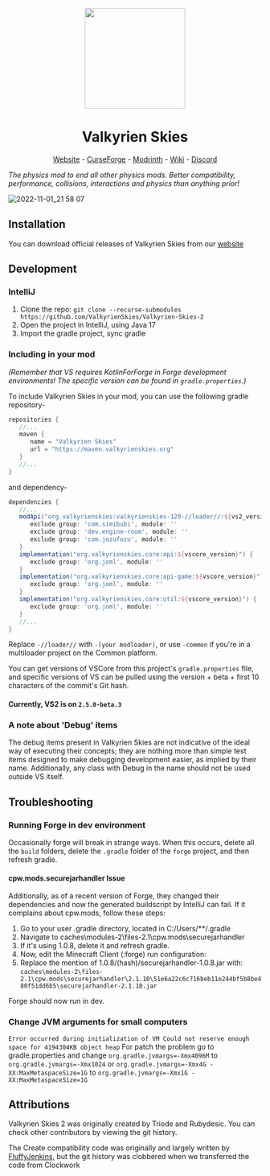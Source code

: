 

<p align="center">
<img src="vs_logo.png" width="200" height="200">
</p>
<h1 align="center">
Valkyrien Skies
</h1>
<p align="center">
<a href="https://www.valkyrienskies.org/">Website</a> - <a href="https://www.curseforge.com/minecraft/mc-mods/valkyrien-skies">CurseForge</a> - 
<a href="https://modrinth.com/mod/valkyrien-skies">Modrinth</a> - <a href="https://wiki.valkyrienskies.org/wiki/Main_Page">Wiki</a> - <a href="https://discord.gg/rG3QNDV">Discord</a>
</p>

*The physics mod to end all other physics mods. Better compatibility,
performance, collisions, interactions and physics than anything prior!*

![2022-11-01_21 58 07](https://user-images.githubusercontent.com/26909616/199406363-38e1d032-9c18-4aef-a74a-23f4b268e6ad.png)


## Installation

You can download official releases of Valkyrien Skies from our [website](https://www.valkyrienskies.org/download)

## Development

### IntelliJ

1. Clone the
   repo: `git clone --recurse-submodules https://github.com/ValkyrienSkies/Valkyrien-Skies-2`
2. Open the project in IntelliJ, using Java 17
3. Import the gradle project, sync gradle

### Including in your mod

*(Remember that VS requires KotlinForForge in Forge development environments! The specific version can be found in `gradle.properties`.)*

To include Valkyrien Skies in your mod, you can use the following gradle repository-

```groovy
repositories {
   //...
   maven {
      name = "Valkyrien Skies"
      url = "https://maven.valkyrienskies.org"
   }
   //...
}
```

and dependency-
```groovy
dependencies {
   //...
   modApi("org.valkyrienskies:valkyrienskies-120-//loader//:${vs2_version}") {
      exclude group: 'com.simibubi', module: ''
      exclude group: 'dev.engine-room', module: ''
      exclude group: 'com.jozufozu', module: ''
   }
   implementation("org.valkyrienskies.core:api:${vscore_version}") {
      exclude group: 'org.joml', module: ''
   }
   implementation("org.valkyrienskies.core:api-game:${vscore_version}") {
      exclude group: 'org.joml', module: ''
   }
   implementation("org.valkyrienskies.core:util:${vscore_version}") {
      exclude group: 'org.joml', module: ''
   }
   //...
}
```

Replace `-//loader//` with `-(your modloader)`, or use `-common` if you're in a multiloader project on the Common platform.

You can get versions of VSCore from this project's `gradle.properties` file, and specific versions of VS can be pulled using the version + beta + first 10 characters of the commit's Git hash.

#### Currently, VS2 is on `2.5.0-beta.3`

### A note about 'Debug' items
The debug items present in Valkyrien Skies are not indicative of the ideal way of executing their concepts; they are nothing more than simple test items designed to make debugging development easier, as implied by their name.
Additionally, any class with Debug in the name should not be used outside VS itself.

## Troubleshooting

### Running Forge in dev environment
Occasionally forge will break in strange ways. When this occurs, delete all the `build` folders, delete the `.gradle` folder of the `forge` project, and then refresh gradle.

#### cpw.mods.securejarhandler Issue
Additionally, as of a recent version of Forge, they changed their dependencies and now the generated buildscript by IntelliJ can fail. If it complains about cpw.mods, follow these steps:

1. Go to your user .gradle directory, located in C:/Users/**/.gradle
2. Navigate to caches\modules-2\files-2.1\cpw.mods\securejarhandler
3. If it's using 1.0.8, delete it and refresh gradle.
4. Now, edit the Minecraft Client (:forge) run configuration:
5. Replace the mention of 1.0.8/(hash)/securejarhandler-1.0.8.jar with:
   `caches\modules-2\files-2.1\cpw.mods\securejarhandler\2.1.10\51e6a22c6c716beb11e244bf5b8be480f51dd6b5\securejarhandler-2.1.10.jar`

Forge should now run in dev.

### Change JVM arguments for small computers
`Error occurred during initialization of VM
Could not reserve enough space for 4194304KB object heap`
For patch the problem go to gradle.properties and change `org.gradle.jvmargs=-Xmx4096M` to `org.gradle.jvmargs=-Xmx1024` or `org.gradle.jvmargs=-Xmx4G -XX:MaxMetaspaceSize=1G` to `org.gradle.jvmargs=-Xmx1G -XX:MaxMetaspaceSize=1G`

## Attributions

Valkyrien Skies 2 was originally created by Triode and Rubydesic. You can check
other contributors by viewing the git history.

The Create compatibility code was originally and largely written by [FluffyJenkins](https://github.com/FluffyJenkins/), 
but the git history was clobbered when we transferred the code from Clockwork
